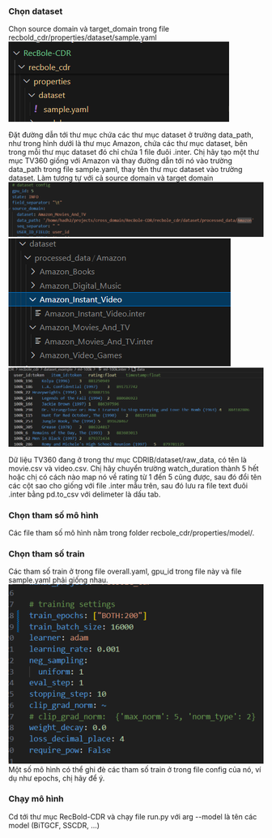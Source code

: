 ### Chọn dataset
Chọn source domain và target_domain trong file recbold_cdr/properties/dataset/sample.yaml
![alt text](image.png)

Đặt đường dẫn tới thư mục chứa các thư mục dataset ở trường data_path, như trong hình dưới là thư mục Amazon, chứa các thư mục dataset, bên trong mỗi thư mục dataset đó chỉ chứa 1 file đuôi .inter. Chị hãy tạo một thư mục TV360 giống với Amazon và thay đường dẫn tới nó vào trường data_path trong file sample.yaml, thay tên thư mục dataset vào trường dataset. Làm tương tự với cả source domain và target domain
![alt text](image-1.png)
![alt text](image-3.png)
![alt text](image-2.png)

Dữ liệu TV360 đang ở trong thư mục CDRIB/dataset/raw_data, có tên là movie.csv và video.csv. Chị hãy chuyển trường watch_duration thành 5 hết hoặc chị có cách nào map nó về rating từ 1 đến 5 cũng được, sau đó đổi tên các cột sao cho giống với file .inter mẫu trên, sau đó lưu ra file text đuôi .inter bằng pd.to_csv với delimeter là dấu tab.


### Chọn tham số mô hình
Các file tham số mô hình nằm trong folder recbole_cdr/properties/model/. 

### Chọn tham số train
Các tham số train ở trong file overall.yaml, gpu_id trong file này và file sample.yaml phải giống nhau. 
![alt text](image-4.png)
Một số mô hình có thể ghi đè các tham số train ở trong file config của nó, ví dụ như epochs, chị hãy để ý.

### Chạy mô hình
Cd tới thư mục RecBold-CDR và chạy file run.py với arg --model là tên các model (BiTGCF, SSCDR, ...)